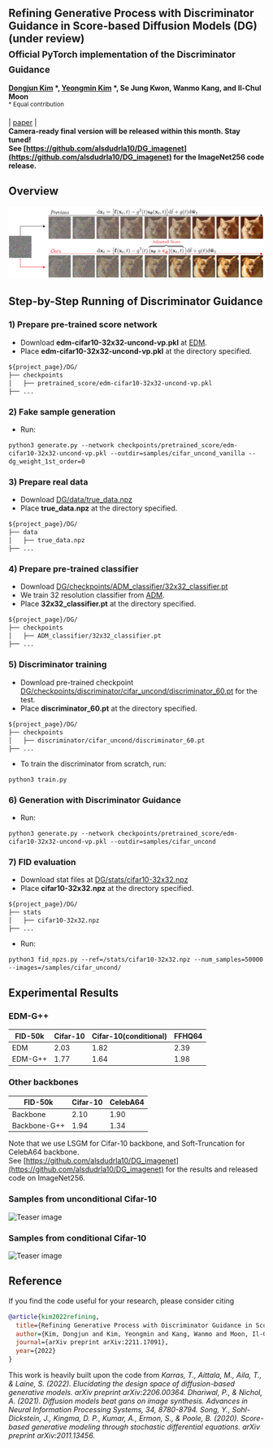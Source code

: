 ## Refining Generative Process with Discriminator Guidance in Score-based Diffusion Models (DG) (under review) <br><sub>Official PyTorch implementation of the Discriminator Guidance </sub>
**[Dongjun Kim](https://sites.google.com/view/dongjun-kim) \*, [Yeongmin Kim](https://sites.google.com/view/yeongmin-space/%ED%99%88) \*, Se Jung Kwon, Wanmo Kang, and Il-Chul Moon**   
<sup> * Equal contribution </sup> <br>

| [paper](https://arxiv.org/abs/2211.17091) |  <br>
**Camera-ready final version will be released within this month. Stay tuned!** <br>
**See [https://github.com/alsdudrla10/DG_imagenet](https://github.com/alsdudrla10/DG_imagenet) for the ImageNet256 code release.** <br>

## Overview
![Teaser image](./figures/Figure1_v2.PNG)

## Step-by-Step Running of Discriminator Guidance

### 1) Prepare pre-trained score network
  - Download **edm-cifar10-32x32-uncond-vp.pkl** at [EDM](https://github.com/NVlabs/edm).
  - Place **edm-cifar10-32x32-uncond-vp.pkl** at the directory specified.  
 
  ```
  ${project_page}/DG/
  ├── checkpoints
  │   ├── pretrained_score/edm-cifar10-32x32-uncond-vp.pkl
  ├── ...
  ```

### 2) Fake sample generation
  - Run: 
  ```
  python3 generate.py --network checkpoints/pretrained_score/edm-cifar10-32x32-uncond-vp.pkl --outdir=samples/cifar_uncond_vanilla --dg_weight_1st_order=0
   ```

### 3) Prepare real data
  - Download [DG/data/true_data.npz](https://drive.google.com/drive/folders/18qh5QGP2gLgVjr0dh2g8dfBYZoGC0uVT)
  - Place **true_data.npz** at the directory specified.
  ```
  ${project_page}/DG/
  ├── data
  │   ├── true_data.npz
  ├── ...
  ```

### 4) Prepare pre-trained classifier
  - Download [DG/checkpoints/ADM_classifier/32x32_classifier.pt](https://drive.google.com/drive/folders/1gb68C13-QOt8yA6ZnnS6G5pVIlPO7j_y)
  - We train 32 resolution classifier from [ADM](https://github.com/openai/guided-diffusion).
  - Place **32x32_classifier.pt** at the directory specified.
  ```
  ${project_page}/DG/
  ├── checkpoints
  │   ├── ADM_classifier/32x32_classifier.pt
  ├── ...
  ```

### 5) Discriminator training
  - Download pre-trained checkpoint [DG/checkpoints/discriminator/cifar_uncond/discriminator_60.pt](https://drive.google.com/drive/folders/1Mf3F1yGfWT8bO0_iOBX-PWG3O-OLROE2) for the test.
  - Place **discriminator_60.pt** at the directory specified.
  ```
  ${project_page}/DG/
  ├── checkpoints
  │   ├── discriminator/cifar_uncond/discriminator_60.pt
  ├── ...
  ```
  - To train the discriminator from scratch, run:
   ```
   python3 train.py
   ```

### 6) Generation with Discriminator Guidance
  - Run: 
  ```
  python3 generate.py --network checkpoints/pretrained_score/edm-cifar10-32x32-uncond-vp.pkl --outdir=samples/cifar_uncond
   ```
  
### 7) FID evaluation
  - Download stat files at [DG/stats/cifar10-32x32.npz](https://drive.google.com/drive/folders/1xTdHz2fe71yvO2YpVfsY3sgH5Df7_b6y)
  - Place **cifar10-32x32.npz** at the directory specified.
  ```
  ${project_page}/DG/
  ├── stats
  │   ├── cifar10-32x32.npz
  ├── ...
  ```
  - Run: 
  ```
  python3 fid_npzs.py --ref=/stats/cifar10-32x32.npz --num_samples=50000 --images=/samples/cifar_uncond/
   ```

## Experimental Results
### EDM-G++
|FID-50k |Cifar-10|Cifar-10(conditional)|FFHQ64|
|------------|------------|------------|------------|
|EDM|2.03|1.82|2.39|
|EDM-G++|1.77|1.64|1.98|

### Other backbones
|FID-50k  |Cifar-10|CelebA64|
|------------|------------|------------|
|Backbone|2.10|1.90|
|Backbone-G++|1.94|1.34|

Note that we use LSGM for Cifar-10 backbone, and Soft-Truncation for CelebA64 backbone. <br>
See [https://github.com/alsdudrla10/DG_imagenet](https://github.com/alsdudrla10/DG_imagenet) for the results and released code on ImageNet256.

### Samples from unconditional Cifar-10
![Teaser image](./figures/Figure3.PNG)

### Samples from conditional Cifar-10
![Teaser image](./figures/Figure4.PNG)


## Reference
If you find the code useful for your research, please consider citing
```bib
@article{kim2022refining,
  title={Refining Generative Process with Discriminator Guidance in Score-based Diffusion Models},
  author={Kim, Dongjun and Kim, Yeongmin and Kang, Wanmo and Moon, Il-Chul},
  journal={arXiv preprint arXiv:2211.17091},
  year={2022}
}
```
This work is heavily built upon the code from
*Karras, T., Aittala, M., Aila, T., & Laine, S. (2022). Elucidating the design space of diffusion-based generative models. arXiv preprint arXiv:2206.00364.*
*Dhariwal, P., & Nichol, A. (2021). Diffusion models beat gans on image synthesis. Advances in Neural Information Processing Systems, 34, 8780-8794.*
*Song, Y., Sohl-Dickstein, J., Kingma, D. P., Kumar, A., Ermon, S., & Poole, B. (2020). Score-based generative modeling through stochastic differential equations. arXiv preprint arXiv:2011.13456.*




